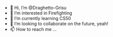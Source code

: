 - 👋 Hi, I’m @Draghetto-Grisu
- 👀 I’m interested in Firefighting
- 🌱 I’m currently learning CS50
- 💞️ I’m looking to collaborate on the future, yeah!
- 📫 How to reach me ...

<!---
Draghetto-Grisu/Draghetto-Grisu is a ✨ special ✨ repository because its `README.md` (this file) appears on your GitHub profile.
You can click the Preview link to take a look at your changes.
--->
